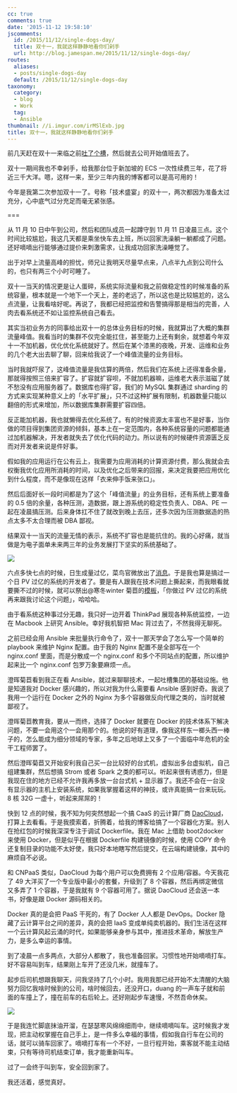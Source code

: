 ```yaml
---
cc: true
comments: true
date: '2015-11-12 19:58:10'
jscomments:
  id: /2015/11/12/single-dogs-day/
  title: 双十一，我就这样静静地看你们剁手
  url: http://blog.jamespan.me/2015/11/12/single-dogs-day/
routes:
  aliases:
  - posts/single-dogs-day
  default: /2015/11/12/single-dogs-day
taxonomy:
  category:
  - blog
  - Work
  tag:
  - Ansible
thumbnail: //i.imgur.com/irMSlExb.jpg
title: 双十一，我就这样静静地看你们剁手
---
```


前几天赶在双十一来临之前[吐了个槽][2]，然后就去公司开始值班去了。

双十一期间我也不幸剁手，给我那台位于新加坡的 ECS 一次性续费三年，花了将近三千大洋。嗯，这样一来，至少三年内我的博客都可以是高可用的！

今年是我第二次参加双十一了。号称「技术盛宴」的双十一，两次都因为准备太过充分，心中底气过分充足而毫无紧张感。

===

从 11 月 10 日中午到公司，然后和团队成员一起蹲守到 11 月 11 日凌晨三点。这个时间比较尴尬，我这几天都是乘坐快车去上班，所以回家洗澡躺一躺都成了问题。还好嘀嘀出行能够通过提价来刺激需求，让我成功回家洗澡睡觉了。

出于对早上流量高峰的担忧，师兄让我明天尽量早点来，八点半九点到公司什么的，也只有两三个小时可睡了。

双十一当天的情况更是让人蛋碎，系统实际流量和我之前做稳定性的时候准备的系统容量，根本就是一个地下一个天上，差的老远了，所以这也是比较尴尬的，这么点流量，让我看啥好呢。再说了，我都已经把监控和告警搞得那是相当的完善，人肉去看系统还不如让监控系统自己看去。

其实当初业务方的同事给出双十一的总体业务目标的时候，我就算出了大概的集群流量峰值。我看当时的集群不仅完全能扛住，甚至能力上还有剩余，就想着今年双十一不加机器，优化优化系统就好了。然后在某个漆黑的夜晚，开发、运维和业务的几个老大出去聊了聊，回来给我说了一个峰值流量的业务目标。

当时我就吓尿了，这峰值流量是我估算的两倍，然后我们在系统上还得准备余量，那就得按照三倍来扩容了。扩容就扩容呗，不就加机器嘛，运维老大表示滋磁了就不愁没有应用服务器了。数据库也得扩容，我们的 MySQL 集群通过 sharding 的方式来实现某种意义上的「水平扩展」，只不过这种扩展有限制，机器数量只能以翻倍的形式来增加，所以数据库集群需要扩容四倍。

反正能加机器，我也就懒得去优化系统了。有的时候资源太丰富也不是好事，当你做的项目得到集团资源的倾斜，基本上在一定范围内，各种系统容量的问题都能通过加机器解决，开发者就失去了优化代码的动力。所以说有的时候硬件资源匮乏反而对开发者来说是件好事。

假如我的应用运行在公有云上，我需要为应用消耗的计算资源付费，那么我就会去权衡我优化应用所消耗的时间，以及优化之后带来的回报，来决定我要把应用优化到什么程度，而不是像现在这样「衣来伸手饭来张口」。

然后后面好长一段时间都是为了这个「峰值流量」的业务目标，还有系统上要准备的 0.5 倍的余量，各种压测，造数据，跟上游系统的稳定性负责人、DBA、PE 一起在凌晨搞压测。后来身体扛不住了就改到晚上去压，还多次因为压测数据造的热点太多不太合理而被 DBA 鄙视。

结果双十一当天的流量无情的表示，系统不扩容也是能抗住的。我的心好痛，就当做是为电子面单未来两三年的业务发展打下坚实的系统基础了。

![](https://i.imgur.com/irMSlEx.jpg)

六点多快七点的时候，日生成量过亿，菜鸟官微放出了[消息][4]。于是我也算是搞过一个日 PV 过亿的系统的开发者了。要是有人跟我在技术问题上撕起来，而我眼看就要撕不过的时候，就可以祭出@寒冬winter 菊苣的[模板][1]，「你做过 PV 过亿的系统再来跟我讨论这个问题」，哈哈哈。

由于看系统这种事过分无趣，我只好一边开着 ThinkPad 展现各种系统监控，一边在 Macbook 上研究 Ansible。幸好我机智把 Mac 背过去了，不然我得无聊死。

之前已经会用 Ansible 来批量执行命令了，双十一那天学会了怎么写一个简单的 playbook 来维护 Nginx 配置。由于我的 Nginx 配置不是全部写在一个 nginx.conf 里面，而是分散成一个 nginx.conf 和多个不同站点的配置，所以维护起来比一个 nginx.conf 包罗万象要麻烦一点。

澄晖菊苣看到我正在看 Ansible，就过来聊聊技术，一起吐槽集团的基础设施。他是知道我对 Docker 感兴趣的，所以对我为什么需要看 Ansible 感到好奇。我说了我用一个运行在 Docker 之外的 Nginx 为多个容器做反向代理之类的，当时就被鄙视了。

澄晖菊苣教育我，要从一而终，选择了 Docker 就要在 Docker 的技术体系下解决问题，不要一会用这个一会用那个的。他说的好有道理，像我这样东一榔头西一棒子的，怎么能成为细分领域的专家，多年之后地球上又多了一个面临中年危机的全干工程师罢了。

然后澄晖菊苣又开始安利我自己买一台比较好的台式机，虚拟出多台虚拟机，自己组建集群，然后想搞 Strom 或者 Spark 之类的都可以。听起来很有诱惑力，但是我现在住的地方已经不允许我再多放一台台式机 + 显示器了。我还不会在一台没有显示器的主机上安装系统，如果我掌握着这样的神技，或许真能搞一台来玩玩。8 核 32G 一虚十，听起来屌屌的！

快到 12 点的时候，我不知为何突然想起一个搞 CaaS 的云计算厂商 [DaoCloud][3]，打算上去看看。于是我摸索着，折腾着，给我的博客给搞了一个容器化方案。别人在抢红包的时候我深深专注于调试 Dockerfile。我在 Mac 上借助 boot2docker 来使用 Docker，但是似乎在根据 Dockerfile 构建镜像的时候，使用 COPY 命令还复制目录的功能不太好使，我只好本地瞎写然后提交，在云端构建镜像，其中的麻烦自不必说。

和 CNPaaS 类似，DaoCloud 为每个用户可以免费拥有 2 个应用/容器。今天我花了 49 大洋买了一个专业版中最小的套餐，升级到了 8 个容器，然后再绑定微信又多弄了 1 个容器，于是我就有 9 个容器可用了。据说 DaoCloud 还会送一本书，好像是跟 Docker 源码相关的。

Docker 真的是会把 PaaS 干死的，有了 Docker 人人都是 DevOps。Docker 隐藏了云计算平台之间的差异，真的会把 IaaS 变成单纯卖机器的。我们生活在这样一个云计算风起云涌的时代，如果能够亲身参与其中，推进技术革命，解放生产力，是多么幸运的事情。

到了凌晨一点多两点，大部分人都散了，我也准备回家。习惯性地开始嘀嘀打车。好不容易叫到车，结果刚上车开了还没几米，就撞车了。

起步后司机想跟我聊天，问我坚持了几个小时。我用我那已经开始不太清醒的大脑努力回忆我啥时候到的公司，啥时候回去，还没开口，duang 的一声车子就和前面的车撞上了，撞在前车的右后轮上。还好刚起步车速慢，不然吾命休矣。

![](https://i.imgur.com/QyUCi9B.png)

于是我连忙脚底抹油开溜，在瑟瑟寒风绵绵细雨中，继续嘀嘀叫车。这时候我才发现，把主动权掌握在自己手上，是一件多么幸福的事情，假如我自行车在公司的话，就可以骑车回家了。嘀嘀打车有一个不好，一旦行程开始，乘客就不能主动结束，只有等待司机结束订单，我才能重新叫车。

过了一会终于叫到车，安全回到家了。

我还活着，感觉真好。

[1]: http://weibo.com/1196343093/D0W00iZwO
[2]: /2015/11/09/say-something-before-1111/
[3]: http://www.daocloud.io
[4]: http://weibo.com/3391153442/D3nUHBFec